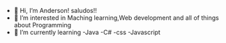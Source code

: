 - 👋 Hi, I’m Anderson! saludos!!
- 👀 I’m interested in Maching learning,Web development and all of things about Programming
- 🌱 I’m currently learning 
-Java
-C#
-css
-Javascript



